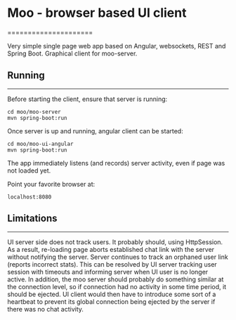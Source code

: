 # Moo - browser based UI client
=====================

Very simple single page web app based on Angular, websockets, REST and Spring 
Boot. Graphical client for moo-server.

## Running
-----------
Before starting the client, ensure that server is running:
```
cd moo/moo-server
mvn spring-boot:run
```
Once server is up and running, angular client can be started:
```
cd moo/moo-ui-angular
mvn spring-boot:run
```
The app immediately listens (and records) server activity, even if page was 
not loaded yet.

Point your favorite browser at:
```
localhost:8080
```

## Limitations
-----------
UI server side does not track users. It probably should, using HttpSession. As 
a result, re-loading page aborts established chat link with the server without 
notifying the server. Server continues to track an orphaned user link (reports 
incorrect stats). This can be resolved by UI server tracking user session with 
timeouts and informing server when UI user is no longer active. In addition, 
the moo server should probably do something similar at the connection level, 
so if connection had no activity in some time period, it should be ejected. UI 
client would then have to introduce some sort of a heartbeat to prevent its 
global connection being ejected by the server if there was no chat activity.